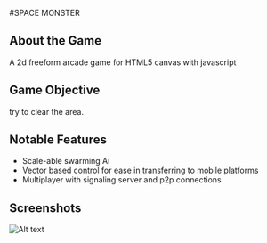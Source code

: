 #SPACE MONSTER

## About the Game
A 2d freeform arcade game for HTML5 canvas with javascript

## Game Objective
try to clear the area.

## Notable Features

- Scale-able swarming Ai
- Vector based control for ease in transferring to mobile platforms
- Multiplayer with signaling server and p2p connections

## Screenshots
![Alt text](https://raw.github.com/ktel1218/HackbrightFinal/master/screenshots/normal.png "in-game screenshot")
